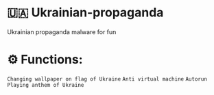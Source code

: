 # :ukraine: Ukrainian-propaganda
Ukrainian propaganda malware for fun

# :gear: Functions:
  `Changing wallpaper on flag of Ukraine`
  `Anti virtual machine`
  `Autorun`
  `Playing anthem of Ukraine`
